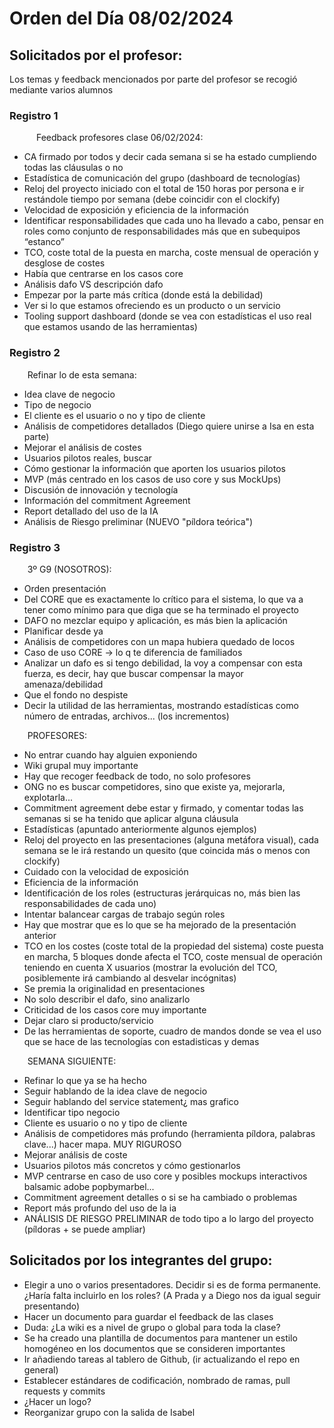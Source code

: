 ﻿# Orden del Día 08/02/2024

## Solicitados por el profesor:
Los temas y feedback mencionados por parte del profesor se recogió mediante varios alumnos

### Registro 1
`      `Feedback profesores clase 06/02/2024:

- CA firmado por todos y decir cada semana si se ha estado cumpliendo todas las cláusulas o no 
- Estadística de comunicación del grupo (dashboard de tecnologías)
- Reloj del proyecto iniciado con el total de 150 horas por persona e ir restándole tiempo por semana (debe coincidir con el clockify)
- Velocidad de exposición y eficiencia de la información
- Identificar responsabilidades que cada uno ha llevado a cabo, pensar en roles como conjunto de responsabilidades más que en subequipos “estanco”
- TCO, coste total de la puesta en marcha, coste mensual de operación y desglose de costes
- Había que centrarse en los casos core
- Análisis dafo VS descripción dafo
- Empezar por la parte más crítica (donde está la debilidad)
- Ver si lo que estamos ofreciendo es un producto o un servicio
- Tooling support dashboard (donde se vea con estadísticas el uso real que estamos usando de las herramientas)

### Registro 2
`    `Refinar lo de esta semana:

- Idea clave de negocio
- Tipo de negocio
- El cliente es el usuario o no y tipo de cliente
- Análisis de competidores detallados (Diego quiere unirse a Isa en esta parte)
- Mejorar el análisis de costes
- Usuarios pilotos reales, buscar
- Cómo gestionar la información que aporten los usuarios pilotos
- MVP (más centrado en los casos de uso core y sus MockUps)
- Discusión de innovación y tecnología
- Información del commitment Agreement
- Report detallado del uso de la IA
- Análisis de Riesgo preliminar (NUEVO "píldora teórica")

### Registro 3
`    `3º G9 (NOSOTROS):

- Orden presentación
- Del CORE que es exactamente lo crítico para el sistema, lo que va a tener como mínimo para que diga que se ha terminado el proyecto
- DAFO no mezclar equipo y aplicación, es más bien la aplicación
- Planificar desde ya 
- Análisis de competidores con un mapa hubiera quedado de locos
- Caso de uso CORE -> lo q te diferencia de familiados
- Analizar un dafo es si tengo debilidad, la voy a compensar con esta fuerza, es decir, hay que buscar compensar la mayor amenaza/debilidad
- Que el fondo no despiste 
- Decir la utilidad de las herramientas, mostrando estadísticas como número de entradas, archivos... (los incrementos)

`    `PROFESORES:

- No entrar cuando hay alguien exponiendo
- Wiki grupal muy importante
- Hay que recoger feedback de todo, no solo profesores
- ONG no es buscar competidores, sino que existe ya, mejorarla, explotarla...
- Commitment agreement debe estar y firmado, y comentar todas las semanas si se ha tenido que aplicar alguna cláusula
- Estadísticas (apuntado anteriormente algunos ejemplos)
- Reloj del proyecto en las presentaciones (alguna metáfora visual), cada semana se le irá restando un quesito (que coincida más o menos con clockify)
- Cuidado con la velocidad de exposición
- Eficiencia de la información
- Identificación de los roles (estructuras jerárquicas no, más bien las responsabilidades de cada uno)
- Intentar balancear cargas de trabajo según roles
- Hay que mostrar que es lo que se ha mejorado de la presentación anterior
- TCO en los costes (coste total de la propiedad del sistema) coste puesta en marcha, 5 bloques donde afecta el TCO, coste mensual de operación teniendo en cuenta X usuarios (mostrar la evolución del TCO, posiblemente irá cambiando al desvelar incógnitas)
- Se premia la originalidad en presentaciones
- No solo describir el dafo, sino analizarlo
- Criticidad de los casos core muy importante
- Dejar claro si producto/servicio
- De las herramientas de soporte, cuadro de mandos donde se vea el uso que se hace de las tecnologías con estadisticas y demas

`    `SEMANA SIGUIENTE:

- Refinar lo que ya se ha hecho
- Seguir hablando de la idea clave de negocio
- Seguir hablando del service statement¿ mas grafico
- Identificar tipo negocio
- Cliente es usuario o no y tipo de cliente
- Análisis de competidores más profundo (herramienta píldora, palabras clave...) hacer mapa. MUY RIGUROSO
- Mejorar análisis de coste
- Usuarios pilotos más concretos y cómo gestionarlos
- MVP centrarse en caso de uso core y posibles mockups interactivos balsamic adobe popbymarbel...
- Commitment agreement detalles o si se ha cambiado o problemas
- Report más profundo del uso de la ia
- ANÁLISIS DE RIESGO PRELIMINAR de todo tipo a lo largo del proyecto (píldoras + se puede ampliar)

## Solicitados por los integrantes del grupo:
- Elegir a uno o varios presentadores. Decidir si es de forma permanente. ¿Haría falta incluirlo en los roles? (A Prada y a Diego nos da igual seguir presentando)
- Hacer un documento para guardar el feedback de las clases
- Duda: ¿La wiki es a nivel de grupo o global para toda la clase?
- Se ha creado una plantilla de documentos para mantener un estilo homogéneo en los documentos que se consideren importantes
- Ir añadiendo tareas al tablero de Github, (ir actualizando el repo en general)
- Establecer estándares de codificación, nombrado de ramas, pull requests y commits
- ¿Hacer un logo?
- Reorganizar grupo con la salida de Isabel




